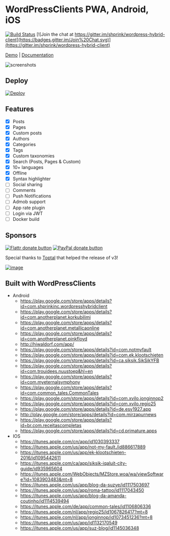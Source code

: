# WordPressClients PWA, Android, iOS

[![Build Status](https://travis-ci.org/wordpress-clients/hybrid.svg?branch=develop)](https://travis-ci.org/wordpress-clients/hybrid)
[![Join the chat at https://gitter.im/shprink/wordpress-hybrid-client](https://badges.gitter.im/Join%20Chat.svg)](https://gitter.im/shprink/wordpress-hybrid-client)

[Demo](https://wordpress-clients.github.io/hybrid) | [Documentation](https://wordpress-clients.gitbooks.io/pwa-hybrid/)

![screenshots](http://julienrenaux.fr/wp-content/uploads/2015/07/devices.jpg)

## Deploy

[![Deploy](https://www.herokucdn.com/deploy/button.svg)](https://heroku.com/deploy)

## Features

- [X] Posts
- [X] Pages
- [X] Custom posts
- [X] Authors
- [X] Categories
- [X] Tags
- [X] Custom taxonomies
- [X] Search (Posts, Pages & Custom)
- [X] 10+ languages
- [X] Offline
- [X] Syntax highlighter
- [ ] Social sharing
- [ ] Comments
- [ ] Push Notifications
- [ ] Admob support
- [ ] App rate plugin
- [ ] Login via JWT
- [ ] Docker build

## Sponsors

<span class="badge-flattr"><a href="https://flattr.com/submit/auto?user_id=shprink&url=https%3A%2F%2Fgithub.com%2Fshprink%2Fwordpress-hybrid-client" title="Donate to this project using Flattr"><img src="https://img.shields.io/badge/flattr-donate-yellow.svg" alt="Flattr donate button" /></a></span>
<span class="badge-paypal"><a href="https://www.paypal.com/cgi-bin/webscr?cmd=_s-xclick&amp;hosted_button_id=PFP99GE9V56RS" title="Donate to this project using Paypal"><img src="https://img.shields.io/badge/paypal-donate-yellow.svg" alt="PayPal donate button" /></a></span>

Special thanks to [Toptal](http://www.toptal.com/#select-just-supreme-hackers) that helped the release of v3!

[![image](https://user-images.githubusercontent.com/1388706/33237872-42b15dea-d2b2-11e7-9289-9565f0d6c371.png)](http://www.toptal.com/#select-just-supreme-hackers)

## Built with WordPressClients

* Android
  * https://play.google.com/store/apps/details?id=com.shprinkinc.wordpresshybridclient
  * https://play.google.com/store/apps/details?id=com.anotherplanet.korkubilimi
  * https://play.google.com/store/apps/details?id=com.anotherplanet.metallicaonline
  * https://play.google.com/store/apps/details?id=com.anotherplanet.pinkfloyd
  * http://hiwaldorf.com/app/
  * https://play.google.com/store/apps/details?id=com.notmyfault
  * https://play.google.com/store/apps/details?id=com.ek.klootschieten
  * https://play.google.com/store/apps/details?id=ca.siksik.SikSikYFB
  * https://play.google.com/store/apps/details?id=com.trouidees.nuustoep&hl=en
  * https://play.google.com/store/apps/details?id=com.myeternalsymphony
  * https://play.google.com/store/apps/details?id=com.common_tales.CommonTales
  * https://play.google.com/store/apps/details?id=com.xvilo.jonginnop2
  * https://play.google.com/store/apps/details?id=com.xvilo.regio25
  * https://play.google.com/store/apps/details?id=de.esv1927.app
  * http://play.google.com/store/apps/details?id=com.mirzapurnews
  * https://play.google.com/store/apps/details?id=br.com.receitascompletas
  * https://play.google.com/store/apps/details?id=cd.primature.apps
* IOS
  * https://itunes.apple.com/cn/app/id1030393337
  * https://itunes.apple.com/us/app/not-my-fault./id886617889
  * https://itunes.apple.com/us/app/ek-klootschieten-2016/id1095442611
  * https://itunes.apple.com/ca/app/siksik-iqaluit-city-guide/id935965604
  * https://itunes.apple.com/WebObjects/MZStore.woa/wa/viewSoftware?id=1083903483&mt=8
  * https://itunes.apple.com/us/app/blog-da-suzye/id1117503697
  * https://itunes.apple.com/us/app/roma-tattoo/id1117043450
  * https://itunes.apple.com/us/app/blog-da-amanda-coutinho/id1114539494
  * https://itunes.apple.com/de/app/common-tales/id1106806336
  * https://itunes.apple.com/nl/app/regio25/id1067826417?mt=8
  * https://itunes.apple.com/nl/app/jonginnop/id1073451236?mt=8
  * https://itunes.apple.com/us/app/id1132170549
  * https://itunes.apple.com/us/app/suz-blog/id1145036348

